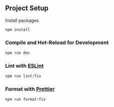 ## Project Setup

Install packages
```sh
npm install
```

### Compile and Hot-Reload for Development

```sh
npm run dev
```

### Lint with [ESLint](https://eslint.org/)

```sh
npm run lint:fix
```

### Format with [Prettier](https://prettier.io/)

```sh
npm run format:fix
```